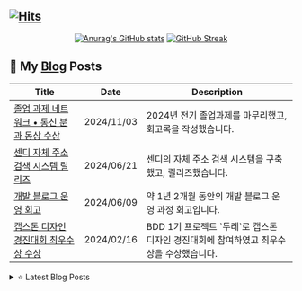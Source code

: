 ## [![Hits](https://hits.seeyoufarm.com/api/count/incr/badge.svg?url=https%3A%2F%2Fgithub.com%2Fshkisme&count_bg=%23DAB628&title_bg=%232D2B55&icon=github.svg&icon_color=%23E7E7E7&title=GitHub&edge_flat=false)](https://hits.seeyoufarm.com)

<div align="center">

[![Anurag's GitHub stats](https://github-readme-stats.vercel.app/api?username=shkisme&rank_icon=github&include_all_commits=true&count_private=true&show_icons=true&theme=shades-of-purple&show=reviews,discussions_started,discussions_answered,prs_merged,prs_merged_percentage)](https://github.com/anuraghazra/github-readme-stats) 
[![GitHub Streak](https://streak-stats.demolab.com?user=shkisme&theme=shades-of-purple&card_width=350)](https://git.io/streak-stats)  

</div>

## 📝 My [Blog](https://shkisme.vercel.app) Posts

<div align="center">
<table>
<thead>
<tr>
<th>Title</th>
<th>Date</th>
<th>Description</th>
</tr>
</thead>
<tbody>

<tr>
<td><a href="https://shkisme.vercel.app/graduation-assignment-retrospect">졸업 과제 네트워크 • 통신 분과 동상 수상</a></td>
<td>2024/11/03</td>
<td>2024년 전기 졸업과제를 마무리했고, 회고록을 작성했습니다.</td>
</tr>

<tr>
<td><a href="https://shkisme.vercel.app/Sendy-Juso-Retrospect">센디 자체 주소 검색 시스템 릴리즈</a></td>
<td>2024/06/21</td>
<td>센디의 자체 주소 검색 시스템을 구축했고, 릴리즈했습니다.</td>
</tr>

<tr>
<td><a href="https://shkisme.vercel.app/blog-retrospect">개발 블로그 운영 회고</a></td>
<td>2024/06/09</td>
<td>약 1년 2개월 동안의 개발 블로그 운영 과정 회고입니다.</td>
</tr>

<tr>
<td><a href="https://shkisme.vercel.app/capstone-design-awards">캡스톤 디자인 경진대회 최우수상 수상</a></td>
<td>2024/02/16</td>
<td>BDD 1기 프로젝트 `두레`로 캡스톤 디자인 경진대회에 참여하였고 최우수상을 수상했습니다.</td>
</tr>

</tbody>
</table>
</div>
<details>
<summary>⭐️ Latest Blog Posts</summary>

<div align="center">
<table>
<thead>
<tr>
<th>Title</th>
<th>Date</th>
<th>Description</th>
</tr>
</thead>
<tbody>

<tr>
<td><a href="https://shkisme.vercel.app/BFS-DFS">BFS와 DFS</a></td>
<td>2024/11/18</td>
<td>BFS와 DFS를 정리했습니다.</td>
</tr>

<tr>
<td><a href="https://shkisme.vercel.app/jpa-relation-mapping">JPA 연관관계 매핑</a></td>
<td>2024/11/17</td>
<td>JPA 연관관계 매핑 방법들에 대해 정리했습니다.</td>
</tr>

<tr>
<td><a href="https://shkisme.vercel.app/http-basic">HTTP 관련 기본 지식들</a></td>
<td>2024/11/13</td>
<td>HTTP와 관련한 기본적인 개념들을 정리했습니다.</td>
</tr>

<tr>
<td><a href="https://shkisme.vercel.app/jpa-entity-mapping">JPA 엔티티 매핑 전략</a></td>
<td>2024/11/11</td>
<td>JPA 엔티티 매핑 전략에 대해 정리했습니다.</td>
</tr>

<tr>
<td><a href="https://shkisme.vercel.app/spring-core">스프링의 핵심 원리</a></td>
<td>2024/11/08</td>
<td>스프링의 핵심 원리를 정리해봤습니다.</td>
</tr>

</tbody>
</table>
</div>
